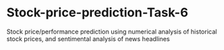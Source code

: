 # Stock-price-prediction-Task-6
Stock price/performance prediction using numerical analysis of historical stock prices, and sentimental analysis of news headlines
